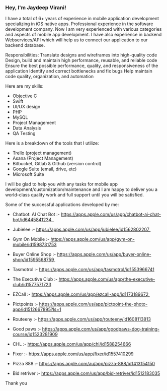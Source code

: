 ### Hey, I'm Jaydeep Virani!

I have a total of 6+ years of experience in mobile application development specializing in iOS native apps. Professional experience in the software development company. Now I am very experienced with various categories and aspects of mobile app development. I have also experience in backend Webservices/API which will help us to connect our application to our backend database. 

Responsibilities:
Translate designs and wireframes into high-quality code
Design, build and maintain high performance, reusable, and reliable code
Ensure the best possible performance, quality, and responsiveness of the application
Identify and correct bottlenecks and fix bugs
Help maintain code quality, organization, and automation

Here are my skills:
- Objective C
- Swift
- UI/UX design
- PHP
- MySQL
- Project Management
- Data Analysis
- QA Testing

Here is a breakdown of the tools that I utilize:

- Trello (project management)
- Asana (Project Management)
- Bitbucket, Gitlab & Github (version control)
- Google Suite (email, drive, etc)
- Microsoft Suite

I will be glad to help you with any tasks for mobile app development/customization/maintenance and
I am happy to deliver you a world-class quality work and full support until you will be satisfied.

Some of the successful applications developed by me: 

- Chatbot: AI Chat Bot :- https://apps.apple.com/us/app/chatbot-ai-chat-bot/id6445841234  

- Jubielee :- https://apps.apple.com/us/app/jubielee/id1562802207 

- Gym On Mobile :- https://apps.apple.com/us/app/gym-on-mobile/id1598731753
 
- Buyer Online Shop :- https://apps.apple.com/us/app/buyer-online-shop/id1595568759 

- Tasmotrol :- https://apps.apple.com/us/app/tasmotrol/id1553966741

- The Executive Club :- https://apps.apple.com/us/app/the-executive-club/id1577571723

- EZCall :- https://apps.apple.com/us/app/ezcall-app/id1173189672 

- Pictpoints :- https://apps.apple.com/us/app/pictpoint-the-photo-app/id1512667895?ls=1

- Routeeny :- https://apps.apple.com/us/app/routeeny/id1608113813

- Good paws :- https://apps.apple.com/us/app/goodpaws-dog-training-course/id1523281909

- CHL :- https://apps.apple.com/us/app/chl/id1588254666

- Fixer :- https://apps.apple.com/us/app/fixer/id1557410299

- Pizza 888 :- https://apps.apple.com/au/app/pizza-888/id1413154150

- Bid retriver :- https://apps.apple.com/us/app/bid-retriver/id1512183035

Thank you
